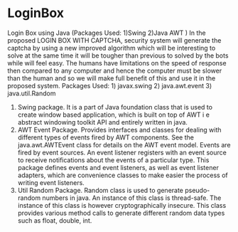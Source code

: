 # LoginBox
Login Box using Java (Packages Used: 1)Swing 2)Java AWT )
      In the proposed LOGIN BOX WITH CAPTCHA, security system will generate the captcha by using a new improved
    algorithm which will be interesting to solve at the same time it
    will be tougher than previous to solved by the bots while will
    feel easy. The humans have limitations on the speed of
    response then compared to any computer and hence the
    computer must be slower than the human and so we will make full benefit of this and use it in the proposed system.
Packages Used: 1) javax.swing
               2) java.awt.event
               3) java.util.Random
1) Swing package.
    It is a part of Java foundation class that is used to create window
    based application, which is built on top of AWT i e abstract windowing
    toolkit API and entirely written in java.
2) AWT Event Package.
    Provides interfaces and classes for dealing with different types of
    events fired by AWT components. See the java.awt.AWTEvent class for
    details on the AWT event model. Events are fired by event sources. An event
    listener registers with an event source to receive notifications about the
    events of a particular type. This package defines events and event listeners,
    as well as event listener adapters, which are convenience classes to make
    easier the process of writing event listeners.
3) Util Random Package.
    Random class is used to generate pseudo-random numbers in java. An
    instance of this class is thread-safe. The instance of this class is however
    cryptographically insecure. This class provides various method calls to
    generate different random data types such as float, double, int.
